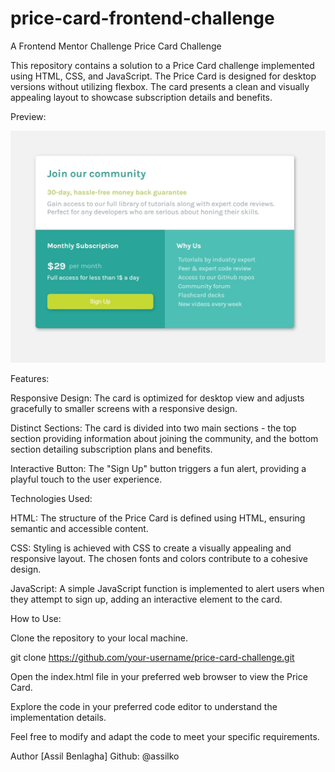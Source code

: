 # price-card-frontend-challenge
A Frontend Mentor Challenge
Price Card Challenge

This repository contains a solution to a Price Card challenge implemented using HTML, CSS, and JavaScript. The Price Card is designed for desktop versions without utilizing flexbox. The card presents a clean and visually appealing layout to showcase subscription details and benefits.

Preview:

![](./screenshot.jpg)

Features:

Responsive Design: The card is optimized for desktop view and adjusts gracefully to smaller screens with a responsive design.

Distinct Sections: The card is divided into two main sections - the top section providing information about joining the community, and the bottom section detailing subscription plans and benefits.

Interactive Button: The "Sign Up" button triggers a fun alert, providing a playful touch to the user experience.

Technologies Used:


HTML: The structure of the Price Card is defined using HTML, ensuring semantic and accessible content.

CSS: Styling is achieved with CSS to create a visually appealing and responsive layout. The chosen fonts and colors contribute to a cohesive design.

JavaScript: A simple JavaScript function is implemented to alert users when they attempt to sign up, adding an interactive element to the card.

How to Use:


Clone the repository to your local machine.

git clone https://github.com/your-username/price-card-challenge.git

Open the index.html file in your preferred web browser to view the Price Card.

Explore the code in your preferred code editor to understand the implementation details.

Feel free to modify and adapt the code to meet your specific requirements.

Author
[Assil Benlagha]
Github: @assilko
